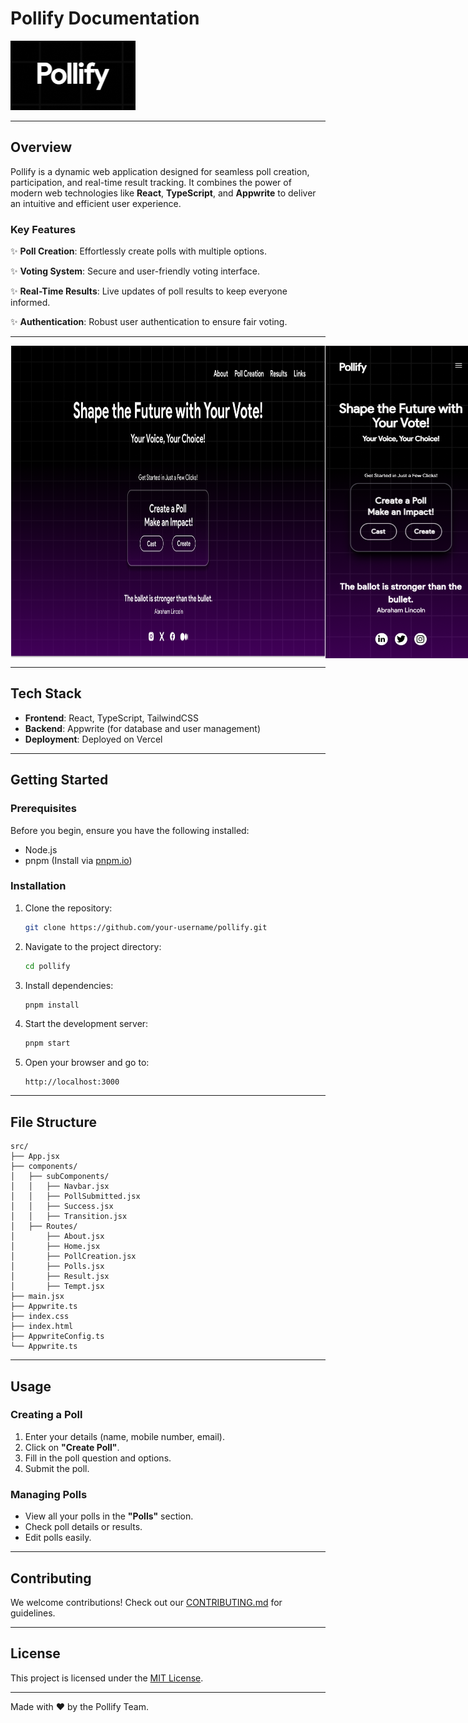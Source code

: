 # Pollify Documentation

![Pollify Logo](./src/assets/Logo%20readme.png)

---

## Overview

Pollify is a dynamic web application designed for seamless poll creation, participation, and real-time result tracking. It combines the power of modern web technologies like **React**, **TypeScript**, and **Appwrite** to deliver an intuitive and efficient user experience.

### Key Features

✨ **Poll Creation**: Effortlessly create polls with multiple options.

✨ **Voting System**: Secure and user-friendly voting interface.

✨ **Real-Time Results**: Live updates of poll results to keep everyone informed.

✨ **Authentication**: Robust user authentication to ensure fair voting.

---

<div style="display: flex; flex-direction: row; align-items: center;">
    <img src="./src/assets/Frame%2015.png" height="500" />
    <img src="./src/assets/mobile.png" height="500" />
</div>

---

## Tech Stack

- **Frontend**: React, TypeScript, TailwindCSS
- **Backend**: Appwrite (for database and user management)
- **Deployment**: Deployed on Vercel

---

## Getting Started

### Prerequisites

Before you begin, ensure you have the following installed:

- Node.js
- pnpm (Install via [pnpm.io](https://pnpm.io/))

### Installation

1. Clone the repository:

    ```bash
    git clone https://github.com/your-username/pollify.git
    ```

2. Navigate to the project directory:

    ```bash
    cd pollify
    ```

3. Install dependencies:

    ```bash
    pnpm install
    ```

4. Start the development server:

    ```bash
    pnpm start
    ```

5. Open your browser and go to:

    ```
    http://localhost:3000
    ```

---

## File Structure

```plaintext
src/
├── App.jsx
├── components/
│   ├── subComponents/
│   │   ├── Navbar.jsx
│   │   ├── PollSubmitted.jsx
│   │   ├── Success.jsx
│   │   ├── Transition.jsx
│   ├── Routes/
│       ├── About.jsx
│       ├── Home.jsx
│       ├── PollCreation.jsx
│       ├── Polls.jsx
│       ├── Result.jsx
│       ├── Tempt.jsx
├── main.jsx
├── Appwrite.ts
├── index.css
├── index.html
├── AppwriteConfig.ts
└── Appwrite.ts
```

---

## Usage

### Creating a Poll

1. Enter your details (name, mobile number, email).
2. Click on **"Create Poll"**.
3. Fill in the poll question and options.
4. Submit the poll.

### Managing Polls

- View all your polls in the **"Polls"** section.
- Check poll details or results.
- Edit polls easily.

---

## Contributing

We welcome contributions! Check out our [CONTRIBUTING.md](CONTRIBUTING.md) for guidelines.

---

## License

This project is licensed under the [MIT License](LICENSE).

---

Made with ❤️ by the Pollify Team.
